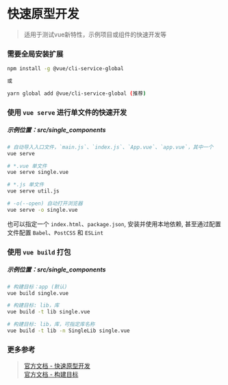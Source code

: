 # 快速原型开发

>  适用于测试vue新特性，示例项目或组件的快速开发等

### 需要全局安装扩展
```bash
npm install -g @vue/cli-service-global

或 

yarn global add @vue/cli-service-global (推荐)
```

### 使用 `vue serve` 进行单文件的快速开发 
##### 示例位置：src/single_components

```bash
# 自动导入入口文件，`main.js`、`index.js`、`App.vue`、`app.vue`，其中一个
vue serve

# *.vue 单文件
vue serve single.vue 

# *.js 单文件
vue serve util.js

# -o(--open) 自动打开浏览器
vue serve -o single.vue 
```
也可以指定一个 `index.html`、`package.json`, 安装并使用本地依赖, 甚至通过配置文件配置 `Babel`、`PostCSS` 和 `ESLint`

### 使用 `vue build` 打包
##### 示例位置：src/single_components

```bash
# 构建目标：app (默认)
vue build single.vue

# 构建目标: lib，库
vue build -t lib single.vue

# 构建目标: lib，库，可指定库名称
vue build -t lib -n SingleLib single.vue
```

### 更多参考

> [官方文档 - 快速原型开发](https://cli.vuejs.org/zh/guide/prototyping.html)<br>
> [官方文档 - 构建目标](https://cli.vuejs.org/zh/guide/build-targets.html#%E5%BA%94%E7%94%A8)